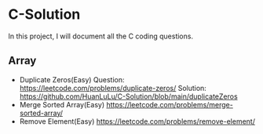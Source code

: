 # C-Solution
In this project, I will document all the C coding questions.

## Array
* Duplicate Zeros(Easy) 
  Question: https://leetcode.com/problems/duplicate-zeros/
  Solution: https://github.com/HuanLuLu/C-Solution/blob/main/duplicateZeros
* Merge Sorted Array(Easy) https://leetcode.com/problems/merge-sorted-array/
* Remove Element(Easy) https://leetcode.com/problems/remove-element/
